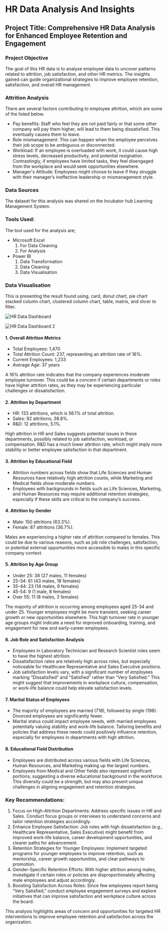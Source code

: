 # HR Data Analysis And Insights

## Project Title: Comprehensive HR Data Analysis for Enhanced Employee Retention and Engagement

### Project Objective
The goal of this HR data is to analyse employee data to uncover patterns related to attrition, job satisfaction, and other HR metrics. The insights gained can guide organizational strategies to improve employee retention, satisfaction, and overall HR management.

### Attrition Analysis
There are several factors contributing to employee attrition, which are some of the listed below.
- Pay benefits: Staff who feel they are not paid fairly or that some other company will pay them higher, will lead to them being dissatisfied. This eventually causes them to leave.
- Role mismanagement: This can happen when the employee perceives their job scope to be ambiguous or disconnected.
- Workload: If an employee is overloaded with work, it could cause high stress levels, decreased productivity, and potential resignation. Contrastingly, if employees have limited tasks, they feel disengaged from the workplace and would seek opportunities elsewhere.
-  Manager's Attitude: Employees might choose to leave if they struggle with their manager’s ineffective leadership or mismanagement style.

### Data Sources
The dataset for this analysis was shared on the Incubator hub Learning Management System.

### Tools Used:
The tool used for the analysis are;

- Microsoft Excel 
    1. For Data Cleaning
    2. For Analysis
- Power BI
    1. Data Transformation
    2. Data Cleaning
    3. Data Visualisation

### Data Visualisation
This is presenting the result found using, card, donut chart, pie chart stacked column chart, clustered column chart, table, matrix, and slicer to filter.

![HR Data Dashboard](https://github.com/user-attachments/assets/a593de6f-2b99-4c37-bec5-ab4e05c34bcb)

![HR Data Dashboard 2](https://github.com/user-attachments/assets/8d25cbcc-7dc1-429e-8e5f-08b85b293ffe)


#### 1. Overall Attrition Metrics
  - Total Employees: 1,470
  -	Total Attrition Count: 237, representing an attrition rate of 16%.
  - Current Employees: 1,233
  - Average Age: 37 years

A 16% attrition rate indicates that the company experiences moderate employee turnover. This could be a concern if certain departments or roles have higher attrition rates, as they may be experiencing particular challenges or dissatisfaction.

#### 2. Attrition by Department
  - HR: 133 attritions, which is 56.1% of total attrition.
  - Sales: 92 attritions, 38.8%.
  - R&D: 12 attritions, 5.1%.

High attrition in HR and Sales suggests potential issues in these departments, possibly related to job satisfaction, workload, or compensation. R&D has a much lower attrition rate, which might imply more stability or better employee satisfaction in that department.

#### 3. Attrition by Educational Field
  - Attrition numbers across fields show that Life Sciences and Human Resources have relatively high attrition counts, while Marketing and Medical fields show moderate numbers.
  - Employees with backgrounds in fields such as Life Sciences, Marketing, and Human Resources may require additional retention strategies, especially if these skills are critical to the company’s success.

#### 4. Attrition by Gender
  - Male: 150 attritions (63.3%).
  - Female: 87 attritions (36.7%).

Males are experiencing a higher rate of attrition compared to females. This could be due to various reasons, such as job role challenges, satisfaction, or potential external opportunities more accessible to males in this specific company context.

#### 5. Attrition by Age Group
  - Under 25: 38 (27 males, 11 females)
  - 25-34: 61 (43 males, 18 females)
  - 35-44: 23 (14 males, 9 females)
  - 45-54: 9 (1 male, 8 females)
  - Over 55: 11 (8 males, 3 females)

The majority of attrition is occurring among employees aged 25-34 and under 25. Younger employees might be more transient, seeking career growth or new opportunities elsewhere. This high turnover rate in younger age groups might indicate a need for improved onboarding, training, and engagement for new and early-career employees.

#### 6. Job Role and Satisfaction Analysis
  - Employees in Laboratory Technician and Research Scientist roles seem to have the highest attrition.
  - Dissatisfaction rates are relatively high across roles, but especially noticeable for Healthcare Representative and Sales Executive positions.
  - Job satisfaction levels vary, with a significant number of employees marking “Dissatisfied” and “Satisfied” rather than “Very Satisfied.” This might suggest that improvements in workplace culture, compensation, or work-life balance could help elevate satisfaction levels.

#### 7. Marital Status of Employees
  - The majority of employees are married (718), followed by single (198). Divorced employees are significantly fewer.
  - Marital status could impact employee needs, with married employees potentially valuing stability and work-life balance. Tailoring benefits and policies that address these needs could positively influence retention, especially for employees in departments with high attrition.

#### 8. Educational Field Distribution
  - Employees are distributed across various fields with Life Sciences, Human Resources, and Marketing making up the largest numbers.
  - Employees from Medical and Other fields also represent significant portions, suggesting a diverse educational background in the workforce. This diversity could be a strength, but may also present unique challenges in aligning engagement and retention strategies.

### Key Recommendations:
1. Focus on High-Attrition Departments: Address specific issues in HR and Sales. Conduct focus groups or interviews to understand concerns and tailor retention strategies accordingly.
2. Enhance Employee Satisfaction: Job roles with high dissatisfaction (e.g., Healthcare Representative, Sales Executive) might benefit from improved work-life balance, career development opportunities, and clearer paths for advancement.
3. Retention Strategies for Younger Employees: Implement targeted programs for younger employees to improve retention, such as mentorship, career growth opportunities, and clear pathways to promotion.
4. Gender-Specific Retention Efforts: With higher attrition among males, investigate if certain roles or policies are disproportionately affecting male employees and adjust accordingly.
5. Boosting Satisfaction Across Roles: Since few employees report being “Very Satisfied,” conduct employee engagement surveys and explore initiatives that can improve satisfaction and workplace culture across the board.

This analysis highlights areas of concern and opportunities for targeted HR interventions to improve employee retention and satisfaction across the organization.








